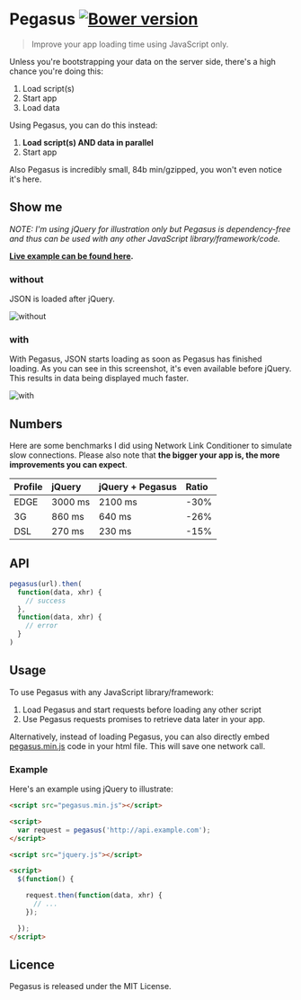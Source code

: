 # Pegasus [![Bower version](https://badge.fury.io/bo/pegasus.svg)](http://badge.fury.io/bo/pegasus)

> Improve your app loading time using JavaScript only.

Unless you're bootstrapping your data on the server side, there's a high chance you're doing this:

1. Load script(s)
2. Start app
3. Load data

Using Pegasus, you can do this instead:

1. __Load script(s) AND data in parallel__
2. Start app

Also Pegasus is incredibly small, 84b min/gzipped, you won't even notice it's here.

## Show me

_NOTE: I'm using jQuery for illustration only but Pegasus is dependency-free and thus can be used with any other JavaScript library/framework/code._

__[Live example can be found here](http://typicode.github.io/pegasus/).__

### without

JSON is loaded after jQuery.

![without](http://i.imgur.com/X7iwB7V.png)

### with

With Pegasus, JSON starts loading as soon as Pegasus has finished loading. As you can see in this screenshot, it's even available before jQuery. This results in data being displayed much faster.

![with](http://i.imgur.com/Qnri0RS.png)

## Numbers

Here are some benchmarks I did using Network Link Conditioner to simulate slow connections.
Please also note that __the bigger your app is, the more improvements you can expect__.


| Profile | jQuery   | jQuery + Pegasus  | Ratio
|:--------|:---------|:------------------|:------
|EDGE     | 3000 ms  | 2100 ms           | -30%
|3G       | 860 ms   | 640 ms            | -26%
|DSL      | 270 ms   | 230 ms            | -15%

## API

```javascript
pegasus(url).then(
  function(data, xhr) {
    // success
  },
  function(data, xhr) {
    // error
  }
)
```

## Usage

To use Pegasus with any JavaScript library/framework:

1. Load Pegasus and start requests before loading any other script
2. Use Pegasus requests promises to retrieve data later in your app.

Alternatively, instead of loading Pegasus, you can also directly embed [pegasus.min.js](https://github.com/typicode/pegasus/blob/master/pegasus.min.js) code in your html file. This will save one network call.

### Example

Here's an example using jQuery to illustrate:

```html
<script src="pegasus.min.js"></script>

<script>
  var request = pegasus('http://api.example.com');
</script>

<script src="jquery.js"></script>

<script>
  $(function() {

    request.then(function(data, xhr) {
      // ...
    });

  });
</script>
```

## Licence

Pegasus is released under the MIT License.

